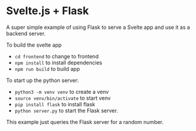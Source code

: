 # Svelte.js + Flask

A super simple example of using Flask to serve a Svelte app and use it as a backend server.

To build the svelte app

- `cd frontend` to change to frontend
- `npm install` to install dependencies
- `npm run build` to build app

To start up the python server:

- `python3 -m venv venv` to create a venv
- `source venv/bin/activate` to start venv
- `pip install flask` to install flask
- `python server.py` to start the Flask server.

This example just queries the Flask server for a random number.
